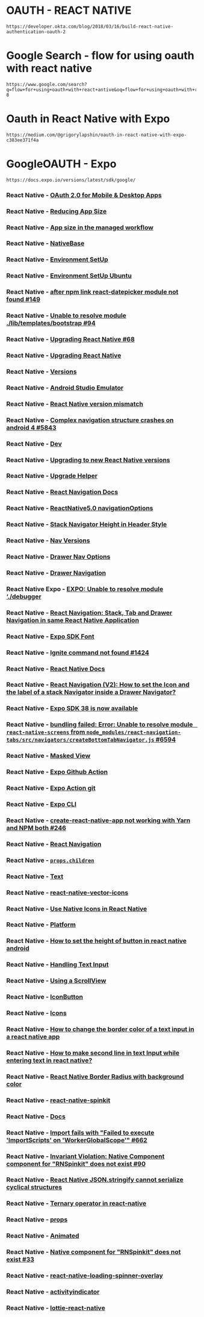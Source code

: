 # OAUTH - REACT NATIVE
	https://developer.okta.com/blog/2018/03/16/build-react-native-authentication-oauth-2

# Google Search - flow for using oauth with react native
	https://www.google.com/search?q=flow+for+using+oauth+with+react+antive&oq=flow+for+using+oauth+with+react+antive&aqs=chrome..69i57.6708j0j1&sourceid=chrome&ie=UTF-8

# Oauth in React Native with Expo
	https://medium.com/@grigorylapshin/oauth-in-react-native-with-expo-c383ee371f4a

# GoogleOAUTH - Expo
	https://docs.expo.io/versions/latest/sdk/google/

### React Native - [OAuth 2.0 for Mobile & Desktop Apps](https://developers.google.com/identity/protocols/oauth2/native-app)

### React Native - [Reducing App Size](https://expo.canny.io/feature-requests/p/reducing-app-size)

### React Native - [App size in the managed workflow](https://github.com/expo/fyi/blob/master/managed-app-size.md)

### React Native - [NativeBase](https://nativebase.io/)

### React Native - [Environment SetUp](https://reactnative.dev/docs/environment-setup)

### React Native - [Environment SetUp Ubuntu](https://dev.to/sama/setting-up-react-native-with-expo-and-android-studio-on-ubuntu-18-04-48a2)

### React Native - [after npm link react-datepicker module not found #149](https://github.com/wojtekmaj/react-date-picker/issues/149)

### React Native - [Unable to resolve module ./lib/templates/bootstrap #94](https://github.com/gcanti/tcomb-form-native/issues/94)

### React Native - [Upgrading React Native #68](https://github.com/react-native-community/discussions-and-proposals/issues/68)

### React Native - [Upgrading React Native](https://reactnative.dev/docs/upgrading)

### React Native - [Versions](https://reactnative.dev/versions)

### React Native - [Android Studio Emulator](https://docs.expo.io/workflow/android-studio-emulator/#:~:text=Download%20and%20install%20Android%20Studio,SDK%20Build%2DTools%22%20installed.)

### React Native - [React Native version mismatch](https://stackoverflow.com/questions/47763824/react-native-version-mismatch)

### React Native - [Complex navigation structure crashes on android 4 #5843](https://github.com/react-navigation/react-navigation/issues/5843)

### React Native - [Dev](http://reactnative.dev/)

### React Native - [Upgrading to new React Native versions](https://reactnative.dev/docs/upgrading#:~:text=Upgrading%20your%20Expo%20project%20to,correct%20sdkVersion%20in%20your%20app.)

### React Native - [Upgrade Helper](https://react-native-community.github.io/upgrade-helper/?from=0.61.4&to=0.62.2)

### React Native - [React Navigation Docs](https://reactnavigation.org/docs/hello-react-navigation)

### React Native - [ReactNative5.0 navigationOptions](https://reactnavigation.org/docs/upgrading-from-4.x/#specifying-navigationoptions-for-a-screen)

### React Native - [Stack Navigator Height in Header Style](https://reactnavigation.org/docs/4.x/stack-navigator/#specify-a-height-in-headerstyle)

### React Native - [Nav Versions](https://reactnavigation.org/versions/)

### React Native - [Drawer Nav Options](https://reactnavigation.org/docs/drawer-navigator/#options)

### React Native - [Drawer Navigation](https://reactnavigation.org/docs/drawer-based-navigation/)

### React Native Expo - [EXPO: Unable to resolve module ‘./debugger](https://stackoverflow.com/questions/59658998/expo-unable-to-resolve-module-debugger)

### React Native - [React Navigation: Stack, Tab and Drawer Navigation in same React Native Application](https://medium.com/wesionary-team/react-navigation-stack-tab-and-drawer-navigation-in-same-react-native-application-16d03441021)

### React Native - [Expo SDK Font](https://docs.expo.io/versions/latest/sdk/font/)

### React Native - [Ignite command not found #1424](https://github.com/infinitered/ignite/issues/1424)

### React Native - [React Native Docs](http://reactnative.dev/docs/getting-started.html)

### React Native - [React Navigation (V2): How to set the Icon and the label of a stack Navigator inside a Drawer Navigator?](https://stackoverflow.com/questions/51685716/react-navigation-v2-how-to-set-the-icon-and-the-label-of-a-stack-navigator-in)

### React Native - [Expo SDK 38 is now available](https://dev.to/expo/expo-sdk-38-is-now-available-5aa0)

### React Native - [bundling failed: Error: Unable to resolve module ` react-native-screens` from `node_modules/react-navigation-tabs/src/navigators/createBottomTabNavigator.js` #6594](https://github.com/react-navigation/react-navigation/issues/6594)

### React Native - [Masked View](https://www.npmjs.com/package/@react-native-community/masked-view)

### React Native - [Expo Github Action](https://github.com/marketplace/actions/expo-github-action)

### React Native - [Expo Action git](https://github.com/expo/expo-github-action/blob/master/action.yml)

### React Native - [Expo CLI](https://docs.expo.io/workflow/expo-cli/)

### React Native - [create-react-native-app not working with Yarn and NPM both #246](https://github.com/expo/create-react-native-app/issues/246)

### React Native - [React Navigation](https://reactnavigation.org/docs/getting-started)

### React Native - [`props.children`](https://www.google.com/search?q=props.children+in+react+native&oq=props.children+in&aqs=chrome.1.69i57j69i59.6226j0j1&sourceid=chrome&ie=UTF-8)

### React Native - [Text](https://reactnative.dev/docs/text)

### React Native - [react-native-vector-icons](https://www.npmjs.com/package/react-native-vector-icons)

### React Native - [Use Native Icons in React Native](https://www.digitalocean.com/community/tutorials/react-use-native-icons)

### React Native - [Platform](http://reactnative.dev/docs/platform-specific-code.html#platform-module)

### React Native - [How to set the height of button in react native android](https://stackoverflow.com/questions/41777884/how-to-set-the-height-of-button-in-react-native-android)

### React Native - [Handling Text Input](http://reactnative.dev/docs/handling-text-input)

### React Native - [Using a ScrollView](http://reactnative.dev/docs/using-a-scrollview)

### React Native - [IconButton](https://callstack.github.io/react-native-paper/icon-button.html)

### React Native - [Icons](https://callstack.github.io/react-native-paper/icons.html)

### React Native - [How to change the border color of a text input in a react native app](https://stackoverflow.com/questions/50168669/how-to-change-the-border-color-of-a-text-input-in-a-react-native-app/50168794)

### React Native - [How to make second line in text Input while entering text in react native?](https://stackoverflow.com/questions/46583379/how-to-make-second-line-in-text-input-while-entering-text-in-react-native)

### React Native - [React Native Border Radius with background color](https://stackoverflow.com/questions/35030758/react-native-border-radius-with-background-color)

### React Native - [react-native-spinkit](https://www.npmjs.com/package/react-native-spinkit)

### React Native - [Docs](https://github.com/maxs15/react-native-spinkit#readme)

### React Native - [Import fails with "Failed to execute 'ImportScripts' on 'WorkerGlobalScope'" #662](https://github.com/oblador/react-native-vector-icons/issues/662)

### React Native - [Invariant Violation: Native Component component for "RNSpinkit" does not exist #90](https://github.com/maxs15/react-native-spinkit/issues/90)

### React Native - [React Native JSON.stringify cannot serialize cyclical structures](https://stackoverflow.com/questions/42266462/react-native-json-stringify-cannot-serialize-cyclical-structures)

### React Native - [Ternary operator in react-native](https://stackoverflow.com/questions/53914836/ternary-operator-in-react-native)

### React Native - [props](http://reactnative.dev/docs/props.html)


### React Native - [Animated](https://reactnative.dev/docs/animated)

### React Native - [Native component for "RNSpinkit" does not exist #33](https://github.com/maxs15/react-native-spinkit/issues/33)

### React Native - [react-native-loading-spinner-overlay](https://github.com/joinspontaneous/react-native-loading-spinner-overlay)

### React Native - [activityindicator](https://docs.expo.io/versions/latest/react-native/activityindicator/)

### React Native - [lottie-react-native](https://github.com/react-native-community/lottie-react-native)